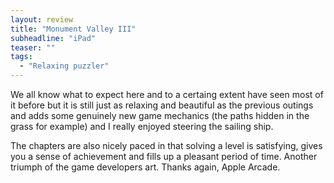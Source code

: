 ```yaml
---
layout: review
title: "Monument Valley III"
subheadline: "iPad"
teaser: ""
tags:
  - "Relaxing puzzler"
---
```

We all know what to expect here and to a certaing extent have seen most of it before but it is
still just as relaxing and beautiful as the previous outings and adds some genuinely new
game mechanics (the paths hidden in the grass for example) and I really enjoyed steering the
sailing ship.

The chapters are also nicely paced in that solving a level is satisfying, gives you a sense of
achievement and fills up a pleasant period of time. Another triumph of the game developers art. 
Thanks again, Apple Arcade.
